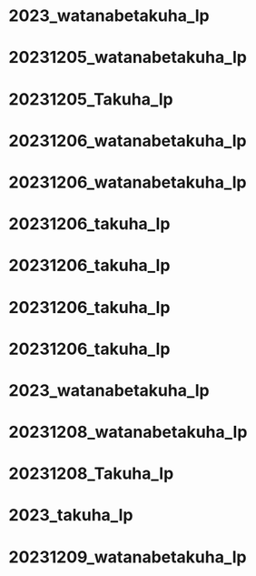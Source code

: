 # 2023_watanabetakuha_lp
# 20231205_watanabetakuha_lp
# 20231205_Takuha_lp
# 20231206_watanabetakuha_lp
# 20231206_watanabetakuha_lp
# 20231206_takuha_lp
# 20231206_takuha_lp
# 20231206_takuha_lp
# 20231206_takuha_lp
# 2023_watanabetakuha_lp
# 20231208_watanabetakuha_lp
# 20231208_Takuha_lp
# 2023_takuha_lp
# 20231209_watanabetakuha_lp
